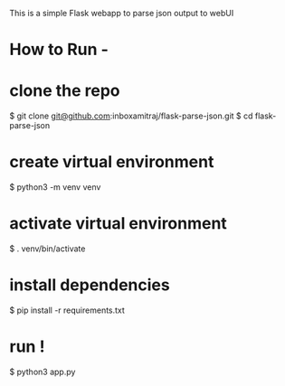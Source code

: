 This is a simple Flask webapp to parse json output to webUI

# How to Run -

# clone the repo
$ git clone git@github.com:inboxamitraj/flask-parse-json.git 
$ cd flask-parse-json

# create virtual environment
$ python3 -m venv venv

# activate virtual environment
$ . venv/bin/activate

# install dependencies
$ pip install -r requirements.txt

# run !
$ python3 app.py
